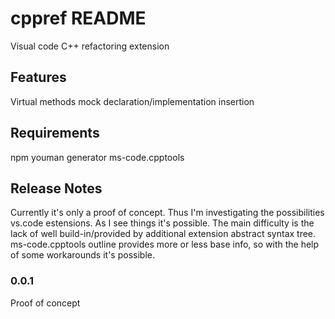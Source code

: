 # cppref README

Visual code C++ refactoring extension

## Features

Virtual methods mock declaration/implementation insertion

## Requirements

npm
youman generator
ms-code.cpptools

## Release Notes

Currently it's only a proof of concept. Thus I'm investigating the possibilities vs.code estensions. As I see things it's possible.
The main difficulty is the lack of well build-in/provided by additional extension abstract syntax tree. ms-code.cpptools outline provides more or less base info, so with the help of some workarounds it's possible.

### 0.0.1

Proof of concept
